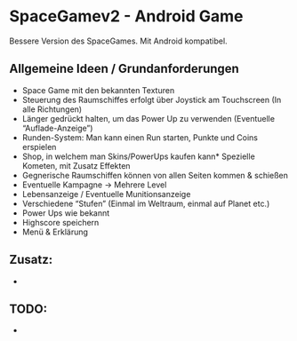 # SpaceGamev2 - Android Game

Bessere Version des SpaceGames. Mit Android kompatibel.

## Allgemeine Ideen / Grundanforderungen

* Space Game mit den bekannten Texturen
* Steuerung des Raumschiffes erfolgt über Joystick am Touchscreen (In alle Richtungen)
* Länger gedrückt halten, um das Power Up zu verwenden (Eventuelle “Auflade-Anzeige”)
* Runden-System: Man kann einen Run starten, Punkte und Coins erspielen
* Shop, in welchem man Skins/PowerUps kaufen kann* Spezielle Kometen, mit Zusatz Effekten
* Gegnerische Raumschiffen können von allen Seiten kommen & schießen
* Eventuelle Kampagne → Mehrere Level
* Lebensanzeige /  Eventuelle Munitionsanzeige
* Verschiedene “Stufen” (Einmal im Weltraum, einmal auf Planet etc.)
* Power Ups wie bekannt
* Highscore speichern
* Menü & Erklärung

## Zusatz:

* 

## TODO:

* 
